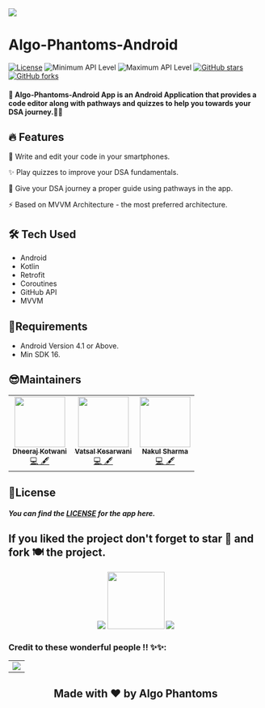
<img src="https://user-images.githubusercontent.com/57036954/105811950-5ee90600-5fd3-11eb-91d8-32ace6da6578.png" align='center' />

# Algo-Phantoms-Android

[![License](https://img.shields.io/badge/License-Apache%202.0-%2397ca00.svg)](https://github.com/Algo-Phantoms/Algo-Phantoms-Android/blob/main/LICENSE)
![Minimum API Level](https://img.shields.io/badge/Min%20API%20Level-16-green)
![Maximum API Level](https://img.shields.io/badge/Max%20API%20Level-30-orange)
[![GitHub stars](https://img.shields.io/github/stars/Algo-Phantoms/Algo-Phantoms-Android?style=social)](https://github.com/Algo-Phantoms/Algo-Phantoms-Android)
[![GitHub forks](https://img.shields.io/github/forks/Algo-Phantoms/Algo-Phantoms-Android?style=social)](https://github.com/Algo-Phantoms/Algo-Phantoms-Android)



#### 📱 Algo-Phantoms-Android App is an Android Application that provides a code editor along with pathways and quizzes to help you towards your DSA journey.📰🔥

## 🔥 Features
📰 Write and edit your code in your smartphones.

✨ Play quizzes to improve your DSA fundamentals.

🚀 Give your DSA journey a proper guide using pathways in the app.

⚡ Based on MVVM Architecture - the most preferred architecture.

## 🛠 Tech Used
- Android
- Kotlin
- Retrofit
- Coroutines
- GitHub API
- MVVM

## 💭Requirements
- Android Version 4.1 or Above.
- Min SDK 16.

## 😎Maintainers
<table>
  <tbody><tr>
    <td align="center"><a href="https://github.com/dheerajkotwani"><img alt="" src="https://avatars.githubusercontent.com/dheerajkotwani" width="100px;"><br><sub><b> Dheeraj Kotwani </b></sub></a><br><a href="https://github.com/Algo-Phantoms/Algo-Phantoms-Android/commits?author=dheerajkotwani" title="Code">💻 🖋</a></td> </a></td>
    <td align="center"><a href="https://github.com/plazzy99"><img alt="" src="https://avatars.githubusercontent.com/plazzy99" width="100px;"><br><sub><b>
 Vatsal Kesarwani </b></sub></a><br><a href="https://github.com/Algo-Phantoms/Algo-Phantoms-Android/commits?author=plazzy99" title="Code">💻 🖋</a></td></a></td>
 <td align="center"><a href="https://github.com/nakul-19"><img alt="" src="https://avatars.githubusercontent.com/nakul-19" width="100px;"><br><sub><b> Nakul Sharma </b></sub></a><br><a href="https://github.com/Algo-Phantoms/Algo-Phantoms-Android/commits?author=nakul-19" title="Code">💻 🖋</a></td></a></td>
  </tr>
</tbody></table>


## 📄License
##### You can find the [LICENSE](https://github.com/Algo-Phantoms/Algo-Phantoms-Android/blob/main/LICENSE) for the app here.

## If you liked the project don't forget to star 🌟 and fork 🍽 the project.

<p align="center">
 <img src="https://camo.githubusercontent.com/d24f2f8414437a9491ea3145cafd373167315d50/68747470733a2f2f666f7274686562616467652e636f6d2f696d616765732f6261646765732f6275696c742d776974682d6c6f76652e737667"/> 
  <img width="113" src="https://img.shields.io/badge/kotlin-%230095D5.svg?&style=for-the-badge&logo=kotlin&logoColor=white"/> 
  <img src="https://camo.githubusercontent.com/e82fcde6b4952d69611ae4cf507b13fe6ae8e028/68747470733a2f2f666f7274686562616467652e636f6d2f696d616765732f6261646765732f6275696c742d666f722d616e64726f69642e737667"/>
</p>

### Credit to these wonderful people !! ✨✨:

<table>
	<tr>
		<td>
      <a href="https://github.com/Algo-Phantoms/Algo-Phantoms-Android/graphs/contributors">
  <img src="https://contrib.rocks/image?repo=Algo-Phantoms/Algo-Phantoms-Android" />
</a>
		</td>
	</tr>
</table>

<h2 align="center">Made with ❤ by Algo Phantoms</h2>
